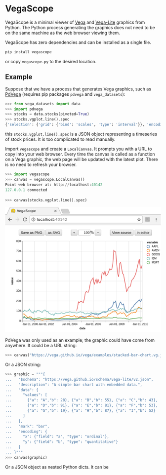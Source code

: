 VegaScope
=========

VegaScope is a minimal viewer of [Vega](https://vega.github.io/vega/) and [Vega-Lite](https://vega.github.io/vega-lite/) graphics from Python. The Python process generating the graphics does not need to be on the same machine as the web browser viewing them.

VegaScope has zero dependencies and can be installed as a single file.

```bash
pip install vegascope
```

or copy `vegascope.py` to the desired location.

Example
-------

Suppose that we have a process that generates Vega graphics, such as [PdVega](https://jakevdp.github.io/pdvega/) (requires pip packages `pdvega` and `vega_datasets`):

```python
>>> from vega_datasets import data
>>> import pdvega
>>> stocks = data.stocks(pivoted=True)
>>> stocks.vgplot.line().spec
{'selection': {'grid': {'bind': 'scales', 'type': 'interval'}}, 'encoding': {'y': {'field': 'value', 'type': 'quantitative'}, 'x': {'field': 'date', 'type': 'temporal'}, 'color': {'field': 'variable', 'type': 'nominal'}}, 'height': 300, 'width': 450, '$schema': 'https://vega.github.io/schema/vega-lite/v2.json', 'mark': 'line', 'data': {'values': [{'date': '2000-01-01', 'variable': 'AAPL', 'value': 25.94}, {'date': '2000-02-01', 'variable': 'AAPL', 'value': 28.66}, {'date': '2000-03-01', 'variable':
```

this `stocks.vgplot.line().spec` is a JSON object representing a timeseries of stock prices. It is too complicated to read manually.

Import `vegascope` and create a `LocalCanvas`. It prompts you with a URL to copy into your web browser. Every time the canvas is called as a function on a Vega graphic, the web page will be updated with the latest plot. There is no need to refresh your browser.

```python
>>> import vegascope
>>> canvas = vegascope.LocalCanvas()
Point web browser at: http://localhost:40142
127.0.0.1 connected

>>> canvas(stocks.vgplot.line().spec)
```

![](example.png)

PdVega was only used as an example; the graphic could have come from anywhere. It could be a URL string:

```python
>>> canvas("https://vega.github.io/vega/examples/stacked-bar-chart.vg.json")
```

Or a JSON string:

```python
>>> graphic = """{
...   "$schema": "https://vega.github.io/schema/vega-lite/v2.json",
...   "description": "A simple bar chart with embedded data.",
...   "data": {
...     "values": [
...       {"a": "A","b": 28}, {"a": "B","b": 55}, {"a": "C","b": 43},
...       {"a": "D","b": 91}, {"a": "E","b": 81}, {"a": "F","b": 53},
...       {"a": "G","b": 19}, {"a": "H","b": 87}, {"a": "I","b": 52}
...     ]
...   },
...   "mark": "bar",
...   "encoding": {
...     "x": {"field": "a", "type": "ordinal"},
...     "y": {"field": "b", "type": "quantitative"}
...   }
... }"""
>>> canvas(graphic)
```

Or a JSON object as nested Python dicts. It can be 
